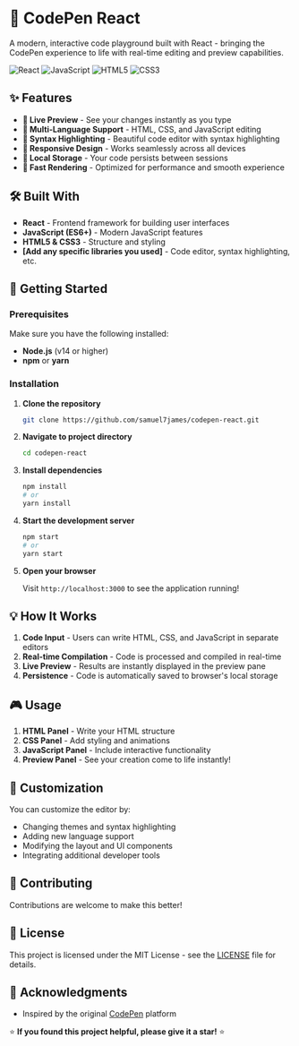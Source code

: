 # 🎨 CodePen React

A modern, interactive code playground built with React - bringing the CodePen experience to life with real-time editing and preview capabilities.

![React](https://img.shields.io/badge/React-61DAFB?style=for-the-badge&logo=react&logoColor=black)
![JavaScript](https://img.shields.io/badge/JavaScript-F7DF1E?style=for-the-badge&logo=javascript&logoColor=black)
![HTML5](https://img.shields.io/badge/HTML5-E34F26?style=for-the-badge&logo=html5&logoColor=white)
![CSS3](https://img.shields.io/badge/CSS3-1572B6?style=for-the-badge&logo=css3&logoColor=white)

## ✨ Features

- **🔴 Live Preview** - See your changes instantly as you type
- **📝 Multi-Language Support** - HTML, CSS, and JavaScript editing
- **🎨 Syntax Highlighting** - Beautiful code editor with syntax highlighting
- **📱 Responsive Design** - Works seamlessly across all devices
- **💾 Local Storage** - Your code persists between sessions
- **🚀 Fast Rendering** - Optimized for performance and smooth experience

## 🛠️ Built With

- **React** - Frontend framework for building user interfaces
- **JavaScript (ES6+)** - Modern JavaScript features
- **HTML5 & CSS3** - Structure and styling
- **[Add any specific libraries you used]** - Code editor, syntax highlighting, etc.

## 🚀 Getting Started

### Prerequisites

Make sure you have the following installed:
- **Node.js** (v14 or higher)
- **npm** or **yarn**

### Installation

1. **Clone the repository**
   ```bash
   git clone https://github.com/samuel7james/codepen-react.git
   ```

2. **Navigate to project directory**
   ```bash
   cd codepen-react
   ```

3. **Install dependencies**
   ```bash
   npm install
   # or
   yarn install
   ```

4. **Start the development server**
   ```bash
   npm start
   # or
   yarn start
   ```

5. **Open your browser**
   
   Visit `http://localhost:3000` to see the application running!

## 💡 How It Works

1. **Code Input** - Users can write HTML, CSS, and JavaScript in separate editors
2. **Real-time Compilation** - Code is processed and compiled in real-time
3. **Live Preview** - Results are instantly displayed in the preview pane
4. **Persistence** - Code is automatically saved to browser's local storage

## 🎮 Usage

1. **HTML Panel** - Write your HTML structure
2. **CSS Panel** - Add styling and animations
3. **JavaScript Panel** - Include interactive functionality
4. **Preview Panel** - See your creation come to life instantly!

## 🔧 Customization

You can customize the editor by:
- Changing themes and syntax highlighting
- Adding new language support
- Modifying the layout and UI components
- Integrating additional developer tools

## 🤝 Contributing

Contributions are welcome to make this better!

## 📝 License

This project is licensed under the MIT License - see the [LICENSE](LICENSE) file for details.

## 🙏 Acknowledgments

- Inspired by the original [CodePen](https://codepen.io/) platform

⭐ **If you found this project helpful, please give it a star!** ⭐
